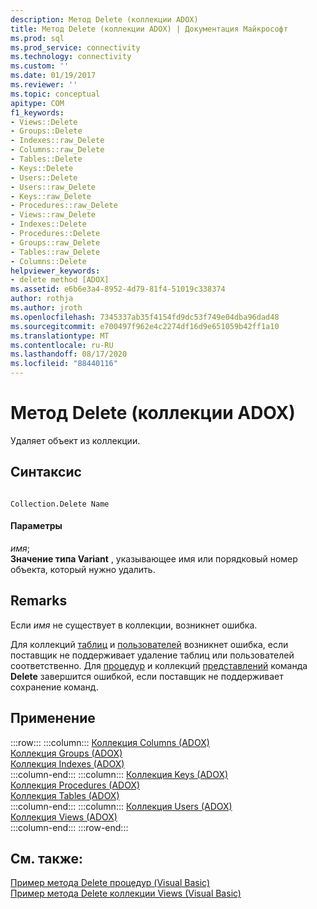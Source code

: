 ```yaml
---
description: Метод Delete (коллекции ADOX)
title: Метод Delete (коллекции ADOX) | Документация Майкрософт
ms.prod: sql
ms.prod_service: connectivity
ms.technology: connectivity
ms.custom: ''
ms.date: 01/19/2017
ms.reviewer: ''
ms.topic: conceptual
apitype: COM
f1_keywords:
- Views::Delete
- Groups::Delete
- Indexes::raw_Delete
- Columns::raw_Delete
- Tables::Delete
- Keys::Delete
- Users::Delete
- Users::raw_Delete
- Keys::raw_Delete
- Procedures::raw_Delete
- Views::raw_Delete
- Indexes::Delete
- Procedures::Delete
- Groups::raw_Delete
- Tables::raw_Delete
- Columns::Delete
helpviewer_keywords:
- delete method [ADOX]
ms.assetid: e6b6e3a4-8952-4d79-81f4-51019c338374
author: rothja
ms.author: jroth
ms.openlocfilehash: 7345337ab35f4154fd9dc53f749e04dba96dad48
ms.sourcegitcommit: e700497f962e4c2274df16d9e651059b42ff1a10
ms.translationtype: MT
ms.contentlocale: ru-RU
ms.lasthandoff: 08/17/2020
ms.locfileid: "88440116"
---
```

# <a name="delete-method-adox-collections"></a>Метод Delete (коллекции ADOX)
Удаляет объект из коллекции.  
  
## <a name="syntax"></a>Синтаксис  
  
```  
  
Collection.Delete Name  
```  
  
#### <a name="parameters"></a>Параметры  
 *имя*;  
 **Значение типа Variant** , указывающее имя или порядковый номер объекта, который нужно удалить.  
  
## <a name="remarks"></a>Remarks  
 Если *имя* не существует в коллекции, возникнет ошибка.  
  
 Для коллекций [таблиц](../../../ado/reference/adox-api/tables-collection-adox.md) и [пользователей](../../../ado/reference/adox-api/users-collection-adox.md) возникнет ошибка, если поставщик не поддерживает удаление таблиц или пользователей соответственно. Для [процедур](../../../ado/reference/adox-api/procedures-collection-adox.md) и коллекций [представлений](../../../ado/reference/adox-api/views-collection-adox.md) команда **Delete** завершится ошибкой, если поставщик не поддерживает сохранение команд.  
  
## <a name="applies-to"></a>Применение  

:::row:::
    :::column:::
        [Коллекция Columns (ADOX)](../../../ado/reference/adox-api/columns-collection-adox.md)  
        [Коллекция Groups (ADOX)](../../../ado/reference/adox-api/groups-collection-adox.md)  
        [Коллекция Indexes (ADOX)](../../../ado/reference/adox-api/indexes-collection-adox.md)  
    :::column-end:::
    :::column:::
        [Коллекция Keys (ADOX)](../../../ado/reference/adox-api/keys-collection-adox.md)  
        [Коллекция Procedures (ADOX)](../../../ado/reference/adox-api/procedures-collection-adox.md)  
        [Коллекция Tables (ADOX)](../../../ado/reference/adox-api/tables-collection-adox.md)  
    :::column-end:::
    :::column:::
        [Коллекция Users (ADOX)](../../../ado/reference/adox-api/users-collection-adox.md)  
        [Коллекция Views (ADOX)](../../../ado/reference/adox-api/views-collection-adox.md)  
    :::column-end:::
:::row-end:::

## <a name="see-also"></a>См. также:  
 [Пример метода Delete процедур (Visual Basic)](../../../ado/reference/adox-api/procedures-delete-method-example-vb.md)   
 [Пример метода Delete коллекции Views (Visual Basic)](../../../ado/reference/adox-api/views-delete-method-example-vb.md)
